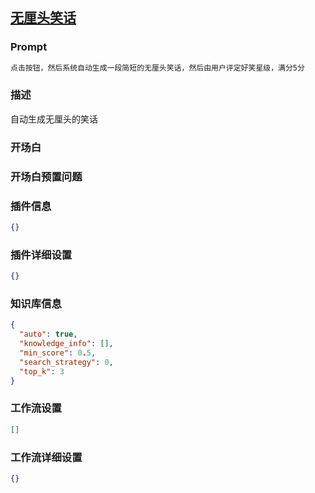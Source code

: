 
## [无厘头笑话](https://www.coze.cn/store/bot/7340886803169345573)
### Prompt
```md
点击按钮，然后系统自动生成一段简短的无厘头笑话，然后由用户评定好笑星级，满分5分
```
### 描述
自动生成无厘头的笑话
### 开场白

### 开场白预置问题

### 插件信息
```json
{}
```
### 插件详细设置
```json
{}
```
### 知识库信息
```json
{
  "auto": true,
  "knowledge_info": [],
  "min_score": 0.5,
  "search_strategy": 0,
  "top_k": 3
}
```
### 工作流设置
```json
[]
```
### 工作流详细设置
```json
{}
```
